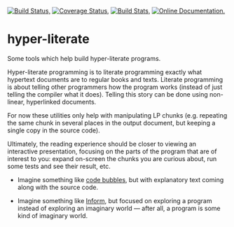 [![Build Status,](https://img.shields.io/travis/jsmaniac/hyper-literate/master.svg)](https://travis-ci.org/jsmaniac/hyper-literate)
[![Coverage Status,](https://img.shields.io/coveralls/jsmaniac/hyper-literate/master.svg)](https://coveralls.io/github/jsmaniac/hyper-literate)
[![Build Stats,](https://img.shields.io/badge/build-stats-blue.svg)](http://jsmaniac.github.io/travis-stats/#jsmaniac/hyper-literate)
[![Online Documentation.](https://img.shields.io/badge/docs-online-blue.svg)](http://docs.racket-lang.org/hyper-literate/)

hyper-literate
==============

Some tools which help build hyper-literate programs.

Hyper-literate programming is to literate programming exactly what hypertext
documents are to regular books and texts. Literate programming is about
telling other programmers how the program works (instead of just telling the
compiler what it does). Telling this story can be done using non-linear,
hyperlinked documents.

For now these utilities only help with manipulating LP chunks (e.g. repeating
the same chunk in several places in the output document, but keeping a single
copy in the source code).

Ultimately, the reading experience should be closer to viewing an interactive
presentation, focusing on the parts of the program that are of interest to
you: expand on-screen the chunks you are curious about, run some tests and see
their result, etc.

* Imagine something like [code
  bubbles](http://www.andrewbragdon.com/codebubbles_site.asp), but with
  explanatory text coming along with the source code.
  
* Imagine something like [Inform](http://inform7.com/), but focused on
  exploring a program instead of exploring an imaginary world — after all, a
  program is some kind of imaginary world.